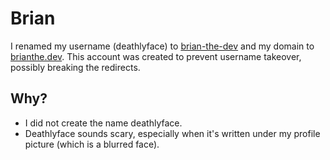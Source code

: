 # Brian

I renamed my username (deathlyface) to [brian-the-dev](https://github.com/brian-the-dev/) and my domain to [brianthe.dev](https://brianthe.dev). This account was created to prevent username takeover, possibly breaking the redirects. 

## Why?
- I did not create the name deathlyface.
- Deathlyface sounds scary, especially when it's written under my profile picture (which is a blurred face).
